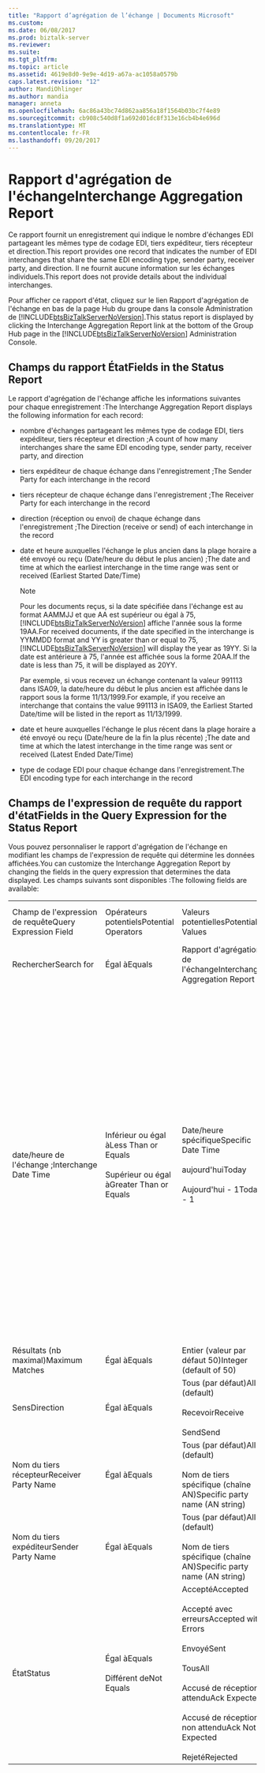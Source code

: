 ```yaml
---
title: "Rapport d’agrégation de l’échange | Documents Microsoft"
ms.custom: 
ms.date: 06/08/2017
ms.prod: biztalk-server
ms.reviewer: 
ms.suite: 
ms.tgt_pltfrm: 
ms.topic: article
ms.assetid: 4619e8d0-9e9e-4d19-a67a-ac1058a0579b
caps.latest.revision: "12"
author: MandiOhlinger
ms.author: mandia
manager: anneta
ms.openlocfilehash: 6ac86a43bc74d862aa856a18f1564b03bc7f4e89
ms.sourcegitcommit: cb908c540d8f1a692d01dc8f313e16cb4b4e696d
ms.translationtype: MT
ms.contentlocale: fr-FR
ms.lasthandoff: 09/20/2017
---
```

# <a name="interchange-aggregation-report"></a><span data-ttu-id="84da1-102">Rapport d'agrégation de l'échange</span><span class="sxs-lookup"><span data-stu-id="84da1-102">Interchange Aggregation Report</span></span>
<span data-ttu-id="84da1-103">Ce rapport fournit un enregistrement qui indique le nombre d'échanges EDI partageant les mêmes type de codage EDI, tiers expéditeur, tiers récepteur et direction.</span><span class="sxs-lookup"><span data-stu-id="84da1-103">This report provides one record that indicates the number of EDI interchanges that share the same EDI encoding type, sender party, receiver party, and direction.</span></span> <span data-ttu-id="84da1-104">Il ne fournit aucune information sur les échanges individuels.</span><span class="sxs-lookup"><span data-stu-id="84da1-104">This report does not provide details about the individual interchanges.</span></span>  
  
 <span data-ttu-id="84da1-105">Pour afficher ce rapport d'état, cliquez sur le lien Rapport d'agrégation de l'échange en bas de la page Hub du groupe dans la console Administration de [!INCLUDE[btsBizTalkServerNoVersion](../includes/btsbiztalkservernoversion-md.md)].</span><span class="sxs-lookup"><span data-stu-id="84da1-105">This status report is displayed by clicking the Interchange Aggregation Report link at the bottom of the Group Hub page in the [!INCLUDE[btsBizTalkServerNoVersion](../includes/btsbiztalkservernoversion-md.md)] Administration Console.</span></span>  
  
## <a name="fields-in-the-status-report"></a><span data-ttu-id="84da1-106">Champs du rapport État</span><span class="sxs-lookup"><span data-stu-id="84da1-106">Fields in the Status Report</span></span>  
 <span data-ttu-id="84da1-107">Le rapport d'agrégation de l'échange affiche les informations suivantes pour chaque enregistrement :</span><span class="sxs-lookup"><span data-stu-id="84da1-107">The Interchange Aggregation Report displays the following information for each record:</span></span>  
  
-   <span data-ttu-id="84da1-108">nombre d'échanges partageant les mêmes type de codage EDI, tiers expéditeur, tiers récepteur et direction ;</span><span class="sxs-lookup"><span data-stu-id="84da1-108">A count of how many interchanges share the same EDI encoding type, sender party, receiver party, and direction</span></span>  
  
-   <span data-ttu-id="84da1-109">tiers expéditeur de chaque échange dans l'enregistrement ;</span><span class="sxs-lookup"><span data-stu-id="84da1-109">The Sender Party for each interchange in the record</span></span>  
  
-   <span data-ttu-id="84da1-110">tiers récepteur de chaque échange dans l'enregistrement ;</span><span class="sxs-lookup"><span data-stu-id="84da1-110">The Receiver Party for each interchange in the record</span></span>  
  
-   <span data-ttu-id="84da1-111">direction (réception ou envoi) de chaque échange dans l'enregistrement ;</span><span class="sxs-lookup"><span data-stu-id="84da1-111">The Direction (receive or send) of each interchange in the record</span></span>  
  
-   <span data-ttu-id="84da1-112">date et heure auxquelles l'échange le plus ancien dans la plage horaire a été envoyé ou reçu (Date/heure du début le plus ancien) ;</span><span class="sxs-lookup"><span data-stu-id="84da1-112">The date and time at which the earliest interchange in the time range was sent or received (Earliest Started Date/Time)</span></span>  
  
    > [!NOTE]
    >  <span data-ttu-id="84da1-113">Pour les documents reçus, si la date spécifiée dans l'échange est au format AAMMJJ et que AA est supérieur ou égal à 75, [!INCLUDE[btsBizTalkServerNoVersion](../includes/btsbiztalkservernoversion-md.md)] affiche l'année sous la forme 19AA.</span><span class="sxs-lookup"><span data-stu-id="84da1-113">For received documents, if the date specified in the interchange is YYMMDD format and YY is greater than or equal to 75, [!INCLUDE[btsBizTalkServerNoVersion](../includes/btsbiztalkservernoversion-md.md)] will display the year as 19YY.</span></span> <span data-ttu-id="84da1-114">Si la date est antérieure à 75, l'année est affichée sous la forme 20AA.</span><span class="sxs-lookup"><span data-stu-id="84da1-114">If the date is less than 75, it will be displayed as 20YY.</span></span>  
    >   
    >  <span data-ttu-id="84da1-115">Par exemple, si vous recevez un échange contenant la valeur 991113 dans ISA09, la date/heure du début le plus ancien est affichée dans le rapport sous la forme 11/13/1999.</span><span class="sxs-lookup"><span data-stu-id="84da1-115">For example, if you receive an interchange that contains the value 991113 in ISA09, the Earliest Started Date/time will be listed in the report as 11/13/1999.</span></span>  
  
-   <span data-ttu-id="84da1-116">date et heure auxquelles l'échange le plus récent dans la plage horaire a été envoyé ou reçu (Date/heure de la fin la plus récente) ;</span><span class="sxs-lookup"><span data-stu-id="84da1-116">The date and time at which the latest interchange in the time range was sent or received (Latest Ended Date/Time)</span></span>  
  
-   <span data-ttu-id="84da1-117">type de codage EDI pour chaque échange dans l'enregistrement.</span><span class="sxs-lookup"><span data-stu-id="84da1-117">The EDI encoding type for each interchange in the record</span></span>  
  
## <a name="fields-in-the-query-expression-for-the-status-report"></a><span data-ttu-id="84da1-118">Champs de l'expression de requête du rapport d'état</span><span class="sxs-lookup"><span data-stu-id="84da1-118">Fields in the Query Expression for the Status Report</span></span>  
 <span data-ttu-id="84da1-119">Vous pouvez personnaliser le rapport d'agrégation de l'échange en modifiant les champs de l'expression de requête qui détermine les données affichées.</span><span class="sxs-lookup"><span data-stu-id="84da1-119">You can customize the Interchange Aggregation Report by changing the fields in the query expression that determines the data displayed.</span></span> <span data-ttu-id="84da1-120">Les champs suivants sont disponibles :</span><span class="sxs-lookup"><span data-stu-id="84da1-120">The following fields are available:</span></span>  
  
|||||  
|-|-|-|-|  
|<span data-ttu-id="84da1-121">Champ de l'expression de requête</span><span class="sxs-lookup"><span data-stu-id="84da1-121">Query Expression Field</span></span>|<span data-ttu-id="84da1-122">Opérateurs potentiels</span><span class="sxs-lookup"><span data-stu-id="84da1-122">Potential Operators</span></span>|<span data-ttu-id="84da1-123">Valeurs potentielles</span><span class="sxs-lookup"><span data-stu-id="84da1-123">Potential Values</span></span>|<span data-ttu-id="84da1-124">Inclus par défaut ?</span><span class="sxs-lookup"><span data-stu-id="84da1-124">Included By Default?</span></span>|  
|<span data-ttu-id="84da1-125">Rechercher</span><span class="sxs-lookup"><span data-stu-id="84da1-125">Search for</span></span>|<span data-ttu-id="84da1-126">Égal à</span><span class="sxs-lookup"><span data-stu-id="84da1-126">Equals</span></span>|<span data-ttu-id="84da1-127">Rapport d'agrégation de l'échange</span><span class="sxs-lookup"><span data-stu-id="84da1-127">Interchange Aggregation Report</span></span>|<span data-ttu-id="84da1-128">Oui (requis)</span><span class="sxs-lookup"><span data-stu-id="84da1-128">Yes (required)</span></span>|  
|<span data-ttu-id="84da1-129">date/heure de l'échange ;</span><span class="sxs-lookup"><span data-stu-id="84da1-129">Interchange Date Time</span></span>|<span data-ttu-id="84da1-130">Inférieur ou égal à</span><span class="sxs-lookup"><span data-stu-id="84da1-130">Less Than or Equals</span></span><br /><br /> <span data-ttu-id="84da1-131">Supérieur ou égal à</span><span class="sxs-lookup"><span data-stu-id="84da1-131">Greater Than or Equals</span></span>|<span data-ttu-id="84da1-132">Date/heure spécifique</span><span class="sxs-lookup"><span data-stu-id="84da1-132">Specific Date Time</span></span><br /><br /> <span data-ttu-id="84da1-133">aujourd'hui</span><span class="sxs-lookup"><span data-stu-id="84da1-133">Today</span></span><br /><br /> <span data-ttu-id="84da1-134">Aujourd'hui - 1</span><span class="sxs-lookup"><span data-stu-id="84da1-134">Today - 1</span></span>|<span data-ttu-id="84da1-135">Oui</span><span class="sxs-lookup"><span data-stu-id="84da1-135">Yes</span></span><br /><br /> <span data-ttu-id="84da1-136">Remarque : Peut être inclus deux fois dans l’expression de requête, une fois avec un inférieur-que l’opérateur et une autre fois avec un-à (opérateur), pour indiquer une plage.</span><span class="sxs-lookup"><span data-stu-id="84da1-136">Note: Can be included twice in the query expression, once with a less-than operator and once with a greater-than operator, to provide a range.</span></span>|  
|<span data-ttu-id="84da1-137">Résultats (nb maximal)</span><span class="sxs-lookup"><span data-stu-id="84da1-137">Maximum Matches</span></span>|<span data-ttu-id="84da1-138">Égal à</span><span class="sxs-lookup"><span data-stu-id="84da1-138">Equals</span></span>|<span data-ttu-id="84da1-139">Entier (valeur par défaut 50)</span><span class="sxs-lookup"><span data-stu-id="84da1-139">Integer (default of 50)</span></span>|<span data-ttu-id="84da1-140">Oui</span><span class="sxs-lookup"><span data-stu-id="84da1-140">Yes</span></span>|  
|<span data-ttu-id="84da1-141">Sens</span><span class="sxs-lookup"><span data-stu-id="84da1-141">Direction</span></span>|<span data-ttu-id="84da1-142">Égal à</span><span class="sxs-lookup"><span data-stu-id="84da1-142">Equals</span></span>|<span data-ttu-id="84da1-143">Tous (par défaut)</span><span class="sxs-lookup"><span data-stu-id="84da1-143">All (default)</span></span><br /><br /> <span data-ttu-id="84da1-144">Recevoir</span><span class="sxs-lookup"><span data-stu-id="84da1-144">Receive</span></span><br /><br /> <span data-ttu-id="84da1-145">Send</span><span class="sxs-lookup"><span data-stu-id="84da1-145">Send</span></span>|<span data-ttu-id="84da1-146">Non</span><span class="sxs-lookup"><span data-stu-id="84da1-146">No</span></span>|  
|<span data-ttu-id="84da1-147">Nom du tiers récepteur</span><span class="sxs-lookup"><span data-stu-id="84da1-147">Receiver Party Name</span></span>|<span data-ttu-id="84da1-148">Égal à</span><span class="sxs-lookup"><span data-stu-id="84da1-148">Equals</span></span>|<span data-ttu-id="84da1-149">Tous (par défaut)</span><span class="sxs-lookup"><span data-stu-id="84da1-149">All (default)</span></span><br /><br /> <span data-ttu-id="84da1-150">Nom de tiers spécifique (chaîne AN)</span><span class="sxs-lookup"><span data-stu-id="84da1-150">Specific party name (AN string)</span></span>|<span data-ttu-id="84da1-151">Non</span><span class="sxs-lookup"><span data-stu-id="84da1-151">No</span></span>|  
|<span data-ttu-id="84da1-152">Nom du tiers expéditeur</span><span class="sxs-lookup"><span data-stu-id="84da1-152">Sender Party Name</span></span>|<span data-ttu-id="84da1-153">Égal à</span><span class="sxs-lookup"><span data-stu-id="84da1-153">Equals</span></span>|<span data-ttu-id="84da1-154">Tous (par défaut)</span><span class="sxs-lookup"><span data-stu-id="84da1-154">All (default)</span></span><br /><br /> <span data-ttu-id="84da1-155">Nom de tiers spécifique (chaîne AN)</span><span class="sxs-lookup"><span data-stu-id="84da1-155">Specific party name (AN string)</span></span>|<span data-ttu-id="84da1-156">Non</span><span class="sxs-lookup"><span data-stu-id="84da1-156">No</span></span>|  
|<span data-ttu-id="84da1-157">État</span><span class="sxs-lookup"><span data-stu-id="84da1-157">Status</span></span>|<span data-ttu-id="84da1-158">Égal à</span><span class="sxs-lookup"><span data-stu-id="84da1-158">Equals</span></span><br /><br /> <span data-ttu-id="84da1-159">Différent de</span><span class="sxs-lookup"><span data-stu-id="84da1-159">Not Equals</span></span>|<span data-ttu-id="84da1-160">Accepté</span><span class="sxs-lookup"><span data-stu-id="84da1-160">Accepted</span></span><br /><br /> <span data-ttu-id="84da1-161">Accepté avec erreurs</span><span class="sxs-lookup"><span data-stu-id="84da1-161">Accepted with Errors</span></span><br /><br /> <span data-ttu-id="84da1-162">Envoyé</span><span class="sxs-lookup"><span data-stu-id="84da1-162">Sent</span></span><br /><br /> <span data-ttu-id="84da1-163">Tous</span><span class="sxs-lookup"><span data-stu-id="84da1-163">All</span></span><br /><br /> <span data-ttu-id="84da1-164">Accusé de réception attendu</span><span class="sxs-lookup"><span data-stu-id="84da1-164">Ack Expected</span></span><br /><br /> <span data-ttu-id="84da1-165">Accusé de réception non attendu</span><span class="sxs-lookup"><span data-stu-id="84da1-165">Ack Not Expected</span></span><br /><br /> <span data-ttu-id="84da1-166">Rejeté</span><span class="sxs-lookup"><span data-stu-id="84da1-166">Rejected</span></span>|<span data-ttu-id="84da1-167">Non</span><span class="sxs-lookup"><span data-stu-id="84da1-167">No</span></span>|